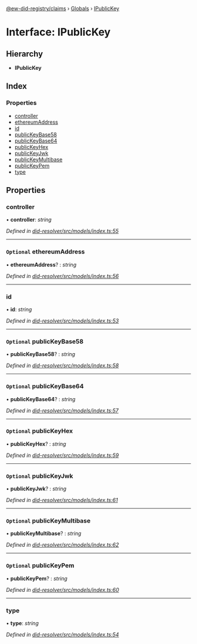 [@ew-did-registry/claims](../README.md) › [Globals](../globals.md) › [IPublicKey](ipublickey.md)

# Interface: IPublicKey

## Hierarchy

* **IPublicKey**

## Index

### Properties

* [controller](ipublickey.md#controller)
* [ethereumAddress](ipublickey.md#optional-ethereumaddress)
* [id](ipublickey.md#id)
* [publicKeyBase58](ipublickey.md#optional-publickeybase58)
* [publicKeyBase64](ipublickey.md#optional-publickeybase64)
* [publicKeyHex](ipublickey.md#optional-publickeyhex)
* [publicKeyJwk](ipublickey.md#optional-publickeyjwk)
* [publicKeyMultibase](ipublickey.md#optional-publickeymultibase)
* [publicKeyPem](ipublickey.md#optional-publickeypem)
* [type](ipublickey.md#type)

## Properties

###  controller

• **controller**: *string*

*Defined in [did-resolver/src/models/index.ts:55](https://github.com/energywebfoundation/ew-did-registry/blob/5bc20a7/packages/did-resolver/src/models/index.ts#L55)*

___

### `Optional` ethereumAddress

• **ethereumAddress**? : *string*

*Defined in [did-resolver/src/models/index.ts:56](https://github.com/energywebfoundation/ew-did-registry/blob/5bc20a7/packages/did-resolver/src/models/index.ts#L56)*

___

###  id

• **id**: *string*

*Defined in [did-resolver/src/models/index.ts:53](https://github.com/energywebfoundation/ew-did-registry/blob/5bc20a7/packages/did-resolver/src/models/index.ts#L53)*

___

### `Optional` publicKeyBase58

• **publicKeyBase58**? : *string*

*Defined in [did-resolver/src/models/index.ts:58](https://github.com/energywebfoundation/ew-did-registry/blob/5bc20a7/packages/did-resolver/src/models/index.ts#L58)*

___

### `Optional` publicKeyBase64

• **publicKeyBase64**? : *string*

*Defined in [did-resolver/src/models/index.ts:57](https://github.com/energywebfoundation/ew-did-registry/blob/5bc20a7/packages/did-resolver/src/models/index.ts#L57)*

___

### `Optional` publicKeyHex

• **publicKeyHex**? : *string*

*Defined in [did-resolver/src/models/index.ts:59](https://github.com/energywebfoundation/ew-did-registry/blob/5bc20a7/packages/did-resolver/src/models/index.ts#L59)*

___

### `Optional` publicKeyJwk

• **publicKeyJwk**? : *string*

*Defined in [did-resolver/src/models/index.ts:61](https://github.com/energywebfoundation/ew-did-registry/blob/5bc20a7/packages/did-resolver/src/models/index.ts#L61)*

___

### `Optional` publicKeyMultibase

• **publicKeyMultibase**? : *string*

*Defined in [did-resolver/src/models/index.ts:62](https://github.com/energywebfoundation/ew-did-registry/blob/5bc20a7/packages/did-resolver/src/models/index.ts#L62)*

___

### `Optional` publicKeyPem

• **publicKeyPem**? : *string*

*Defined in [did-resolver/src/models/index.ts:60](https://github.com/energywebfoundation/ew-did-registry/blob/5bc20a7/packages/did-resolver/src/models/index.ts#L60)*

___

###  type

• **type**: *string*

*Defined in [did-resolver/src/models/index.ts:54](https://github.com/energywebfoundation/ew-did-registry/blob/5bc20a7/packages/did-resolver/src/models/index.ts#L54)*
